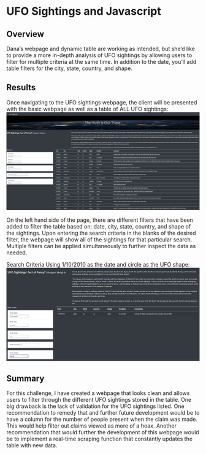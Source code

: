 # UFO Sightings and Javascript

## Overview
Dana’s webpage and dynamic table are working as intended, but she’d like to provide
a more in-depth analysis of UFO sightings by allowing users to filter for multiple
criteria at the same time. In addition to the date, you’ll add table filters for
the city, state, country, and shape.

## Results
Once navigating to the UFO sightings webpage, the client will be presented with the
basic webpage as well as a table of ALL UFO sightings:
![image_name](./static/images/HomePage.png)

On the left hand side of the page, there are different filters that have been added to filter the table based on: date, city,
state, country, and shape of the sightings.  Upon entering the search criteria in the blanks
of the desired filter, the webpage will show all of the sightings for that particular search.
Multiple filters can be applied simultaneously to further inspect the data as needed.

Search Criteria Using 1/10/2010 as the date and circle as the UFO shape:
![image_name](./static/images/FilteredSearch.png)

## Summary
For this challenge, I have created a webpage that looks clean and allows users to filter through
the different UFO sightings stored in the table.  One big drawback is the lack of validation for the
UFO sightings listed.  One recommendation to remedy that and further future development would be to
have a column for the number of people present when the claim was made.  This would help filter
out claims viewed as more of a hoax.  Another recommendation that would further the development of
this webpage would be to implement a real-time scraping function that constantly updates the
table with new data.
